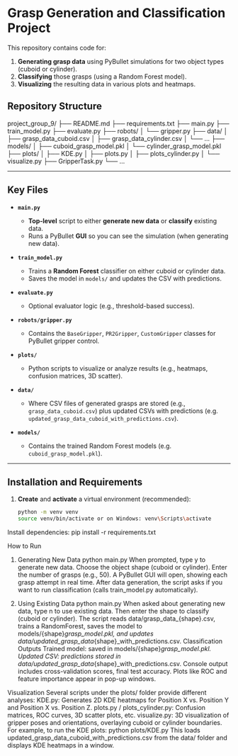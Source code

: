 # Grasp Generation and Classification Project

This repository contains code for:
1. **Generating grasp data** using PyBullet simulations for two object types (cuboid or cylinder).
2. **Classifying** those grasps (using a Random Forest model).
3. **Visualizing** the resulting data in various plots and heatmaps.

## Repository Structure

project_group_9/ ├── README.md ├── requirements.txt ├── main.py ├── train_model.py ├── evaluate.py ├── robots/ │ └── gripper.py ├── data/ │ ├── grasp_data_cuboid.csv │ ├── grasp_data_cylinder.csv │ └── ... ├── models/ │ ├── cuboid_grasp_model.pkl │ └── cylinder_grasp_model.pkl ├── plots/ │ ├── KDE.py │ ├── plots.py │ ├── plots_cylinder.py │ └── visualize.py ├── GripperTask.py └── ...

---

## **Key Files**

- **`main.py`**  
  - **Top-level** script to either **generate new data** or **classify** existing data.
  - Runs a PyBullet **GUI** so you can see the simulation (when generating new data).

- **`train_model.py`**  
  - Trains a **Random Forest** classifier on either cuboid or cylinder data.
  - Saves the model in `models/` and updates the CSV with predictions.

- **`evaluate.py`**  
  - Optional evaluator logic (e.g., threshold-based success).

- **`robots/gripper.py`**  
  - Contains the `BaseGripper`, `PR2Gripper`, `CustomGripper` classes for PyBullet gripper control.

- **`plots/`**  
  - Python scripts to visualize or analyze results (e.g., heatmaps, confusion matrices, 3D scatter).

- **`data/`**  
  - Where CSV files of generated grasps are stored (e.g., `grasp_data_cuboid.csv`) plus updated CSVs with predictions (e.g. `updated_grasp_data_cuboid_with_predictions.csv`).

- **`models/`**  
  - Contains the trained Random Forest models (e.g. `cuboid_grasp_model.pkl`).

---

## **Installation and Requirements**

1. **Create** and **activate** a virtual environment (recommended):
   ```bash
   python -m venv venv
   source venv/bin/activate or on Windows: venv\Scripts\activate

Install dependencies:
pip install -r requirements.txt

How to Run


1) Generating New Data
python main.py
When prompted, type y to generate new data.
Choose the object shape (cuboid or cylinder).
Enter the number of grasps (e.g., 50).
A PyBullet GUI will open, showing each grasp attempt in real time.
After data generation, the script asks if you want to run classification (calls train_model.py automatically).


2) Using Existing Data
python main.py
When asked about generating new data, type n to use existing data.
Then enter the shape to classify (cuboid or cylinder).
The script reads data/grasp_data_{shape}.csv, trains a RandomForest, saves the model to models/{shape}_grasp_model.pkl, and updates data/updated_grasp_data_{shape}_with_predictions.csv.
Classification Outputs
Trained model: saved in models/{shape}_grasp_model.pkl.
Updated CSV: predictions stored in data/updated_grasp_data_{shape}_with_predictions.csv.
Console output includes cross-validation scores, final test accuracy. Plots like ROC and feature importance appear in pop-up windows.

Visualization
Several scripts under the plots/ folder provide different analyses:
KDE.py: Generates 2D KDE heatmaps for Position X vs. Position Y and Position X vs. Position Z.
plots.py / plots_cylinder.py: Confusion matrices, ROC curves, 3D scatter plots, etc.
visualize.py: 3D visualization of gripper poses and orientations, overlaying cuboid or cylinder boundaries.
For example, to run the KDE plots:
python plots/KDE.py
This loads updated_grasp_data_cuboid_with_predictions.csv from the data/ folder and displays KDE heatmaps in a window.


